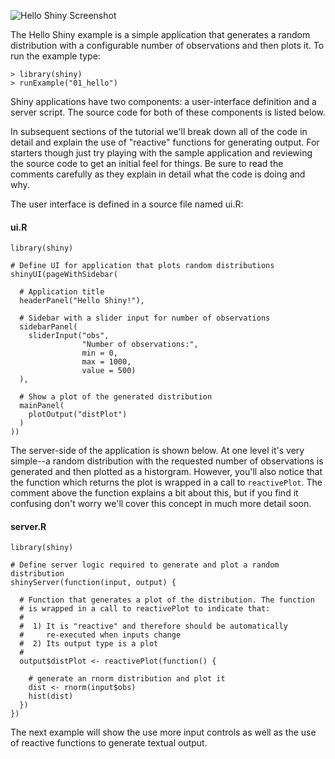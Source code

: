 
![Hello Shiny Screenshot](screenshots/hello-shiny.png)

The Hello Shiny example is a simple application that generates a random distribution with a configurable number of observations and then plots it. To run the example type: 

<pre><code class="console">&gt; library(shiny)
&gt; runExample(&quot;01_hello&quot;)
</code></pre>

Shiny applications have two components: a user-interface definition and a server script. The source code for both of these components is listed below. 

In subsequent sections of the tutorial we'll break down all of the code in detail and explain the use of "reactive" functions for generating output. For starters though just try playing with the sample application and reviewing the source code to get an initial feel for things. Be sure to read the comments carefully as they explain in detail what the code is doing and why.

The user interface is defined in a source file named ui.R:

#### ui.R

<pre><code class="r">library(shiny)

# Define UI for application that plots random distributions 
shinyUI(pageWithSidebar(

  # Application title
  headerPanel(&quot;Hello Shiny!&quot;),

  # Sidebar with a slider input for number of observations
  sidebarPanel(
    sliderInput(&quot;obs&quot;, 
                &quot;Number of observations:&quot;, 
                min = 0, 
                max = 1000, 
                value = 500)
  ),

  # Show a plot of the generated distribution
  mainPanel(
    plotOutput(&quot;distPlot&quot;)
  )
))
</code></pre>

The server-side of the application is shown below. At one level it's very simple--a random distribution with the requested number of observations is generated and then plotted as a historgram. However, you'll also notice that the function which returns the plot is wrapped in a call to `reactivePlot`. The comment above the function explains a bit about this, but if you find it confusing don't worry we'll cover this concept in much more detail soon.

#### server.R

<pre><code class="r">library(shiny)

# Define server logic required to generate and plot a random distribution
shinyServer(function(input, output) {

  # Function that generates a plot of the distribution. The function
  # is wrapped in a call to reactivePlot to indicate that:
  #
  #  1) It is &quot;reactive&quot; and therefore should be automatically 
  #     re-executed when inputs change
  #  2) Its output type is a plot 
  #
  output$distPlot &lt;- reactivePlot(function() {

    # generate an rnorm distribution and plot it
    dist &lt;- rnorm(input$obs)
    hist(dist)
  })
})
</code></pre>

The next example will show the use more input controls as well as the use of reactive functions to generate textual output.